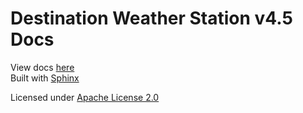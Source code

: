 # Destination Weather Station v4.5 Docs
View docs [here](https://destination-space.gitlab.io/ds-weather-station-v4.5/)<br>
Built with [Sphinx](https://www.sphinx-doc.org/en/master/)

Licensed under [Apache License 2.0](LICENSE)